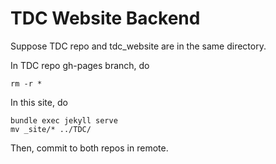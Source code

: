 # TDC Website Backend

Suppose TDC repo and tdc_website are in the same directory.

In TDC repo gh-pages branch, do
```
rm -r *
```

In this site, do
```
bundle exec jekyll serve
mv _site/* ../TDC/
```

Then, commit to both repos in remote.

